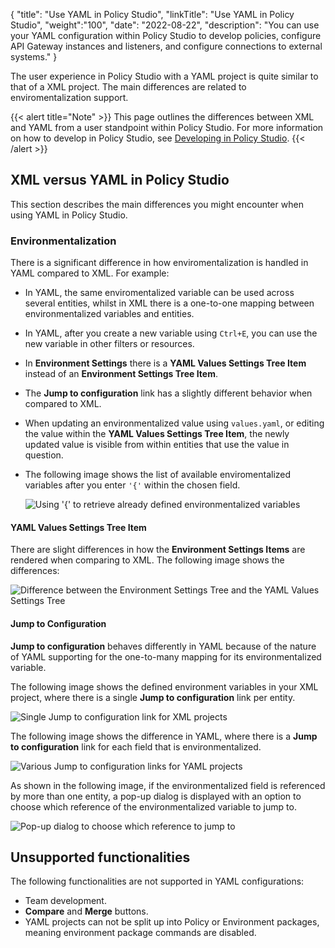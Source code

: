 {
"title": "Use YAML in Policy Studio",
"linkTitle": "Use YAML in Policy Studio",
"weight":"100",
"date": "2022-08-22",
"description": "You can use your YAML configuration within Policy Studio to develop policies, configure API Gateway instances and listeners, and configure connections to external systems."
}

The user experience in Policy Studio with a YAML project is quite similar to that of a XML project. The main differences are related to enviromentalization support.

{{< alert title="Note" >}}
This page outlines the differences between XML and YAML from a user standpoint within Policy Studio. For more information on how to develop in Policy Studio, see [Developing in Policy Studio](/docs/apim_policydev/).
{{< /alert >}}

## XML versus YAML in Policy Studio

This section describes the main differences you might encounter when using YAML in Policy Studio.

### Environmentalization

There is a significant difference in how enviromentalization is handled in YAML compared to XML. For example:

* In YAML, the same enviromentalized variable can be used across several entities, whilst in XML there is a one-to-one mapping between environmentalized variables and entities.
* In YAML, after you create a new variable using `Ctrl+E`, you can use the new variable in other filters or resources.
* In **Environment Settings** there is a **YAML Values Settings Tree Item** instead of an **Environment Settings Tree Item**.
* The **Jump to configuration** link has a slightly different behavior when compared to XML.
* When updating an environmentalized value using `values.yaml`, or editing the value within the **YAML Values Settings Tree Item**, the newly updated value is visible from within entities that use the value in question.
* The following image shows the list of available enviromentalized variables after you enter `'{'` within the chosen field.

    ![Using '{' to retrieve already defined environmentalized variables](/Images/apim_yamles/yamles_ps_e18n_placeholder_example.PNG)

#### YAML Values Settings Tree Item

There are slight differences in how the **Environment Settings Items** are rendered when comparing to XML. The following image shows the differences:

![Difference between the Environment Settings Tree and the YAML Values Settings Tree](/Images/apim_yamles/yamles_ps_e18n_trees_comparison.PNG)

#### Jump to Configuration

**Jump to configuration** behaves differently in YAML because of the nature of YAML supporting for the one-to-many mapping for its environmentalized variable.

The following image shows the defined environment variables in your XML project, where there is a single **Jump to configuration** link per entity.

![Single Jump to configuration link for XML projects](/Images/apim_yamles/yamles_ps_e18n_xml_jump_to_config.PNG)

The following image shows the difference in YAML, where there is a **Jump to configuration** link for each field that is environmentalized.

![Various Jump to configuration links for YAML projects](/Images/apim_yamles/yamles_ps_e18n_yaml_jump_to_config.PNG)

As shown in the following image, if the environmentalized field is referenced by more than one entity, a pop-up dialog is displayed with an option to choose which reference of the environmentalized variable to jump to.

![Pop-up dialog to choose which reference to jump to](/Images/apim_yamles/yamles_ps_e18n_many_jump_to_config_dialog.PNG)

## Unsupported functionalities

The following functionalities are not supported in YAML configurations:

* Team development.
* **Compare** and **Merge** buttons.
* YAML projects can not be split up into Policy or Environment packages, meaning environment package commands are disabled.